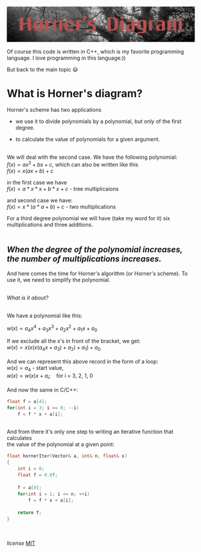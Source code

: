 
![alt text](HornerDiagram.png)

Of course this code is written in C++, which is my favorite programming language. I love programming in this language:))

But back to the main topic :smiley:


**What is Horner's diagram?**
==
Horner's scheme has two applications<br />

- we use it to divide polynomials by a polynomial, but only of the first degree.

- to calculate the value of polynomials for a given argument.<br /><br />

We will deal with the second case. We have the following polynomial:<br />
$`f(x) = ax^2 + bx + c`$, which can also be written like this<br />
$`f(x) = x(ax + b) + c`$

in the first case we have<br />
$f(x) = a * x * x + b * x + c$  - tree multiplicaions

and second case we have:<br />
$`f(x) = x * (a * a + b) + c`$ - two multiplications
 
For a third degree polynomial we will have (take my word 
for it) six multiplications and three additions.<br><br>

***When the degree of the polynomial increases, the number of multiplications increases.***
--

And here comes the time for Horner's algorithm (or Horner's scheme). To use it, we need to simplify the polynomial.<br><br>

*What is it about?*<br><br>

We have a polynomial like this:

$`w(x) = a_4x^4 + a_3x^3 + a_2x^2 + a_1x + a_0`$


If we exclude all the x's in front of the bracket, we get:<br />
$`w(x) = x(x(x(a_4x + a_3) + a_2) + a_1) + a_0`$<br /><br />
And we can represent this above record in the form of a loop:<br />
$`w(x) = a_4`$ - start value,<br />
$`w(x) = w(x)x + a_i`$;$`~~~`$ for i = 3, 2, 1, 0<br /><br />
And now the same in C/C++:<br />
```c
float f = a[4];
for(int i = 3; i >= 0; --i)
    f = f * x + a[i];
```
<br />
And from there it's only one step to writing an iterative function that calculates<br />
the value of the polynomial at a given point:<br />

```c
float hornerIter(Vector& a, int& n, float& x)
{
    int i = 0;
    float f = 0.0f;

    f = a[0];
    for(int i = 1; i <= n; ++i)
        f = f * x + a[i];

    return f;
}
```

<br /><br />
*license* 
[MIT](https://choosealicense.com/licenses/mit/)
